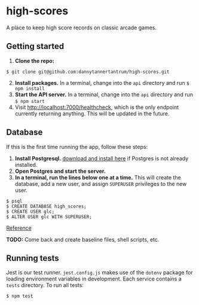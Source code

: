 # high-scores

A place to keep high score records on classic arcade games.

## Getting started

1. **Clone the repo:**
  ```
  $ git clone git@github.com:dannytannertantrum/high-scores.git
  ```
2. **Install packages.** In a terminal, change into the `api` directory and run `$ npm install`
3. **Start the API server.** In a terminal, change into the `api` directory and run `$ npm start`
4. Visit [http://localhost:7000/healthcheck](http://localhost:7000/healthcheck), which is the only endpoint currently returning anything. This will be updated in the future.

## Database
If this is the first time running the app, follow these steps:

1. **Install Postgresql.** [download and install here](https://www.postgresql.org/download/) if Postgres is not already installed.
2. **Open Postgres and start the server.**
3. **In a terminal, run the lines below one at a time.** This will create the database, add a new user, and assign `SUPERUSER` privileges to the new user.

```
$ psql
$ CREATE DATABASE high_scores;
$ CREATE USER glc;
$ ALTER USER glc WITH SUPERUSER;
```

[Reference](https://chartio.com/resources/tutorials/how-to-change-a-user-to-superuser-in-postgresql/)

**TODO:** Come back and create baseline files, shell scripts, etc.

## Running tests

Jest is our test runner. `jest.config.js` makes use of the `dotenv` package for loading environment variables in development. Each service contains a `tests` directory. To run all tests:
```
$ npm test
```
